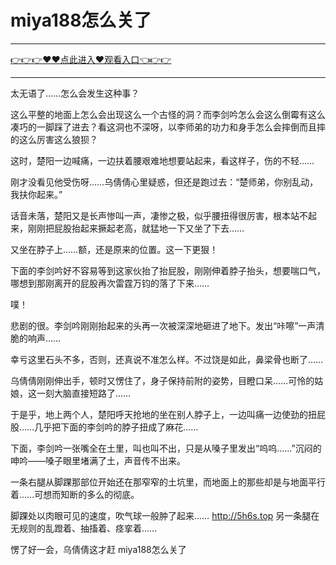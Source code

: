 # miya188怎么关了

<hr/> <a href="https://github.com/nemmp/jaok/issues/2">👉👉👉♥♥点此进入♥观看入口👈👉👉</a><hr/>


太无语了……怎么会发生这种事？

这么平整的地面上怎么会出现这么一个古怪的洞？而李剑吟怎么会这么倒霉有这么凑巧的一脚踩了进去？看这洞也不深呀，以李师弟的功力和身手怎么会摔倒而且摔的这么厉害这么狼狈？

这时，楚阳一边喊痛，一边扶着腰艰难地想要站起来，看这样子，伤的不轻……

刚才没看见他受伤呀……乌倩倩心里疑惑，但还是跑过去：“楚师弟，你别乱动，我扶你起来。”

话音未落，楚阳又是长声惨叫一声，凄惨之极，似乎腰扭得很厉害，根本站不起来，刚刚把屁股抬起来撅起老高，就猛地一下又坐了下去……

又坐在脖子上……额，还是原来的位置。这一下更狠！

下面的李剑吟好不容易等到这家伙抬了抬屁股，刚刚伸着脖子抬头，想要喘口气，哪想到那刚离开的屁股再次雷霆万钧的落了下来……

噗！

悲剧的很。李剑吟刚刚抬起来的头再一次被深深地砸进了地下。发出“咔嚓”一声清脆的响声……

幸亏这里石头不多，否则，还真说不准怎么样。不过饶是如此，鼻梁骨也断了……

乌倩倩刚刚伸出手，顿时又愣住了，身子保持前附的姿势，目瞪口呆……可怜的姑娘，这一刻大脑直接短路了……

于是乎，地上两个人，楚阳呼天抢地的坐在别人脖子上，一边叫痛一边使劲的扭屁股……几乎把下面的李剑吟的脖子扭成了麻花……

下面，李剑吟一张嘴全在土里，叫也叫不出，只是从嗓子里发出“呜呜……”沉闷的呻吟――嗓子眼里堵满了土，声音传不出来。

一条右腿从脚踝那部位开始还在那窄窄的土坑里，而地面上的那些却是与地面平行着……可想而知断的多么的彻底。

脚踝处以肉眼可见的速度，吹气球一般肿了起来……
http://5h6s.top
另一条腿在无规则的乱蹬着、抽搐着、痉挛着……

愣了好一会，乌倩倩这才赶
miya188怎么关了
